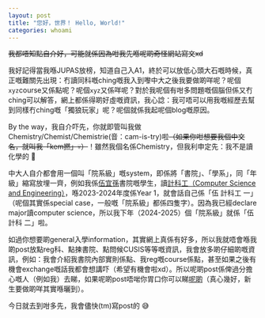```yaml
---
layout: post
title: "您好，世界！ Hello, World!"
categories: whoami
---
```

~~我都唔知點自介好，可能就係因為咁我先喺呢啲奇怪網站寫文xd~~

我好記得當我喺JUPAS放榜，知道自己入A1，終於可以放低心頭大石嘅時候，真正嘅難關先出現：冇讀同科嘅ching嘅我入到嚟中大之後我要做啲咩呢？呢個`xyz`course又係點呢？呢個`xyz`又係咩呢？對於我呢個有咁多問題嘅個腦但係又冇ching可以解答，網上都係得啲好虛嘅資訊，我心諗：我可唔可以用我嘅經歷去幫到同樣冇ching嘅「獨狼玩家」呢？呢個就係我起呢個blog嘅原因。

By the way，我自介吓先，你就即管叫我做Chemistry/Chemist/Chemistrie(音：cam-is-try)啦~~（如果你咁想要我個中文名，就叫我「kem撚」:skull:）~~！雖然我個名係Chemistry，但我利申定先：我不是讀化學的 :eyes:

中大人自介都會用一個叫「院系級」嘅system，即係將「書院」、「學系」，同「年級」縮寫放埋一齊，例如我係[伍宜孫](https://wys.cuhk.edu.hk/?lang=zh)書院嘅學生，讀[計科工（Computer Science and Engineering）](https://www.jupas.edu.hk/tc/programme/cuhk/JS4412/)，喺2023-2024年度係Year 1，就會話自己係「伍 計科工 一」（呢個其實係special case，一般嘅「院系級」都係四隻字）。因為我已經declare major讀computer science，所以我下年（2024-2025）個「院系級」就係「伍 計科 二」啦。

如過你想要啲general入學information，其實網上真係有好多，所以我就唔會喺我啲post放點reg科、點揀書院、點問候CUSIS等等嘅資訊，我會放多啲仔細啲嘅資訊，例如：我會介紹我書院內部實則係點、我reg嘅course係點，甚至如果之後有機會exchange嘅話我都會想講吓（希望有機會啦xd）。所以呢啲post係俾過分擔心嘅人（例如我）去睇，如果呢啲post唔啱你胃口你可以睇[呢啲](https://cuhkinfo.blogspot.com/2013/08/2017.html)（真心幾好，新生要做啲咩其實喺曬到）。

今日就去到咁多先，我會儘快(tm)寫post的 :sweat_smile:
